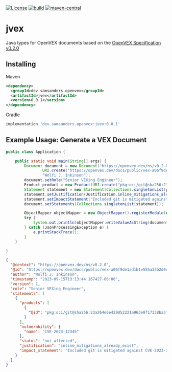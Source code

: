 [![License](https://img.shields.io/badge/License-Apache_2.0-blue.svg)](https://opensource.org/licenses/Apache-2.0)
[![build](https://github.com/p-ssanders/jvex/actions/workflows/build.yml/badge.svg)](https://github.com/p-ssanders/jvex/actions/workflows/build.yml)
[![maven-central](https://img.shields.io/maven-central/v/dev.samsanders.openvex/jvex)](https://central.sonatype.com/artifact/dev.samsanders.openvex/jvex/overview)



#   jvex

Java types for OpenVEX documents based on the [OpenVEX Specification v0.2.0](https://openvex.dev/)

##  Installing

Maven
```xml
<dependency>
  <groupId>dev.samsanders.openvex</groupId>
  <artifactId>jvex</artifactId>
  <version>0.0.1</version>
</dependency>
```

Gradle
```groovy
implementation 'dev.samsanders.openvex:jvex:0.0.1'
```

##  Example Usage: Generate a VEX Document

```java
public class Application {

    public static void main(String[] args) {
        Document document = new Document("https://openvex.dev/ns/v0.2.0",
                URI.create("https://openvex.dev/docs/public/vex-a06f9de1ad1b1e555a33b2d0c1e7e6ecc4dc1800ff457c61ea09d8e97670d2a3"),
                "Wolfi J. Inkinson");
        document.setRole("Senior VEXing Engineer");
        Product product = new Product(URI.create("pkg:oci/git@sha256:23a264e6e429852221a963e9f17338ba3f5796dc7086e46439a6f4482cf6e0cb"));
        Statement statement = new Statement(Collections.singletonList(product), new Vulnerability("CVE-2023-12345"), Status.not_affected);
        statement.setJustification(Justification.inline_mitigations_already_exist);
        statement.setImpactStatement("Included git is mitigated against CVE-2023-12345!");
        document.setStatements(Collections.singletonList(statement));

        ObjectMapper objectMapper = new ObjectMapper().registerModule(new JavaTimeModule());
        try {
            System.out.println(objectMapper.writeValueAsString(document));
        } catch (JsonProcessingException e) {
            e.printStackTrace();
        }
    }

}
```

```json
{
  "@context": "https://openvex.dev/ns/v0.2.0",
  "@id": "https://openvex.dev/docs/public/vex-a06f9de1ad1b1e555a33b2d0c1e7e6ecc4dc1800ff457c61ea09d8e97670d2a3",
  "author": "Wolfi J. Inkinson",
  "timestamp": "2023-09-15T13:13:44.167427-06:00",
  "version": 1,
  "role": "Senior VEXing Engineer",
  "statements": [
    {
      "products": [
        {
          "@id": "pkg:oci/git@sha256:23a264e6e429852221a963e9f17338ba3f5796dc7086e46439a6f4482cf6e0cb"
        }
      ],
      "vulnerability": {
        "name": "CVE-2023-12345"
      },
      "status": "not_affected",
      "justification": "inline_mitigations_already_exist",
      "impact_statement": "Included git is mitigated against CVE-2023-12345!"
    }
  ]
}
```